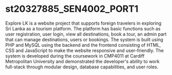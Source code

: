 # st20327885_SEN4002_PORT1

Explore LK is a website project that supports foreign travelers in exploring Sri Lanka as a tourism platform. The platform has basic functions such as user registration, user login, view all destinations, book a tour, an admin part that can manage destinations, users or bookings. The system is built using PHP and MySQL using the backend and the frontend consisting of HTML, CSS and JavaScript to make the website responsive and user-friendly. The system is developed during the coursework in CMP4011 at Cardiff Metropolitan University and demonstrated the developer's ability to work full-stack through modular design, database capabilities, and user roles.
